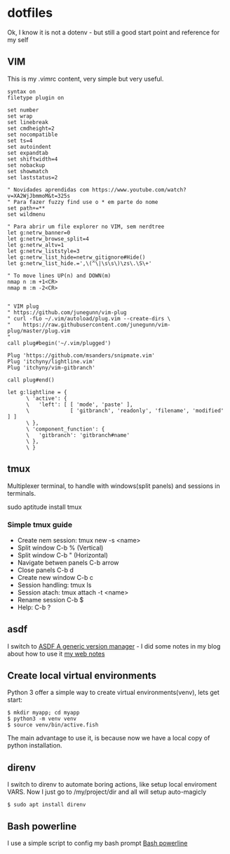# dotfiles
Ok, I know it is not a dotenv - but still a good start point and reference for my self

## VIM

This is my .vimrc content, very simple but very useful.

```
syntax on
filetype plugin on

set number
set wrap
set linebreak
set cmdheight=2
set nocompatible
set ts=4
set autoindent
set expandtab
set shiftwidth=4
set nobackup
set showmatch
set laststatus=2

" Novidades aprendidas com https://www.youtube.com/watch?v=XA2WjJbmmoM&t=325s
" Para fazer fuzzy find use o * em parte do nome
set path+=**
set wildmenu

" Para abrir um file explorer no VIM, sem nerdtree
let g:netrw_banner=0
let g:netrw_browse_split=4
let g:netrw_altv=1
let g:netrw_liststyle=3
let g:netrw_list_hide=netrw_gitignore#Hide()
let g:netrw_list_hide.=',\(^\|\s\s\)\zs\.\S\+'

" To move lines UP(n) and DOWN(m)
nmap n :m +1<CR>
nmap m :m -2<CR>


" VIM plug 
" https://github.com/junegunn/vim-plug
" curl -fLo ~/.vim/autoload/plug.vim --create-dirs \
"    https://raw.githubusercontent.com/junegunn/vim-plug/master/plug.vim
"
call plug#begin('~/.vim/plugged')

Plug 'https://github.com/msanders/snipmate.vim'
Plug 'itchyny/lightline.vim'
Plug 'itchyny/vim-gitbranch'

call plug#end()

let g:lightline = {
      \ 'active': {
      \   'left': [ [ 'mode', 'paste' ],
      \             [ 'gitbranch', 'readonly', 'filename', 'modified' ] ]
      \ },
      \ 'component_function': {
      \   'gitbranch': 'gitbranch#name'
      \ },
      \ }
```

## tmux

Multiplexer terminal, to handle with windows(split panels) and sessions in terminals.

sudo aptitude install tmux

### Simple tmux guide

  * Create nem session: tmux new -s \<name\>
  * Split window C-b % (Vertical)
  * Split window C-b " (Horizontal)
  * Navigate betwen panels C-b arrow
  * Close panels C-b d
  * Create new window C-b c
  * Session handling: tmux ls
  * Session atach: tmux  attach -t \<name\>
  * Rename session C-b $
  * Help: C-b ?

## asdf
I switch to [ASDF A generic version manager](https://asdf-vm.com) - I did some notes in my blog about how to use it [my web notes](https://gomes-fdr.github.io/posts/2019/ferramentas-para-dev-asdf)

## Create local virtual environments
Python 3 offer a simple way to create virtual environments(venv), lets get start:

```
$ mkdir myapp; cd myapp
$ python3 -m venv venv
$ source venv/bin/active.fish
```

The main advantage to use it, is because now we have a local copy of python installation.

## direnv
I switch to direnv to automate boring actions, like setup local enviroment VARS. Now I just go to /my/project/dir and all will setup auto-magicly

```
$ sudo apt install direnv
```

## Bash powerline
I use a simple script to config my bash prompt [Bash powerline](https://github.com/riobard/bash-powerline)
